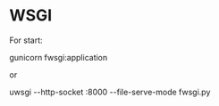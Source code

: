 # WSGI
For start:

gunicorn fwsgi:application

or

uwsgi --http-socket :8000 --file-serve-mode fwsgi.py
